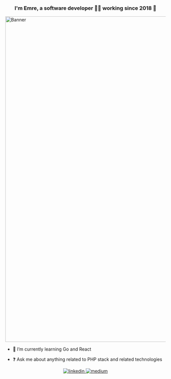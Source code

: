 ### <div align="center">I'm Emre, a software developer 👨‍💻 working since 2018 🚀</div>  

<img width="1024" alt="Banner" src="https://i.giphy.com/media/v1.Y2lkPTc5MGI3NjExc3ZqdHJ5eGt2NWpjczljamE5YTl3dDR1Ym5pc3M0aXh4MWc5MHF4NyZlcD12MV9pbnRlcm5hbF9naWZfYnlfaWQmY3Q9Zw/l0K4k1O7RJSghST3a/giphy.gif">

- 🌱 I’m currently learning Go and React

- ❓ Ask me about anything related to PHP stack and related technologies

<div align="center">
<a href="https://linkedin.com/in/emrebdev" target="_blank">
<img src="https://img.shields.io/badge/linkedin-%231E77B5.svg?&style=for-the-badge&logo=linkedin&logoColor=white" alt="linkedin" style="margin-bottom: 5px;" />
</a>
<a href="https://medium.com/@bozkurtemre" target="_blank">
<img src="https://img.shields.io/badge/medium-12100E?.svg?&style=for-the-badge&logo=medium&logoColor=white" alt="medium" style="margin-bottom: 5px;" />
</a>
</div>  

